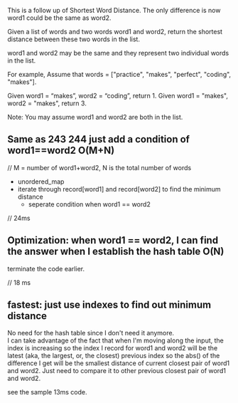 This is a follow up of Shortest Word Distance. The only difference is now word1 could be the same as word2.

Given a list of words and two words word1 and word2, return the shortest distance between these two words in the list.

word1 and word2 may be the same and they represent two individual words in the list.

For example,
Assume that words = ["practice", "makes", "perfect", "coding", "makes"].

Given word1 = “makes”, word2 = “coding”, return 1.
Given word1 = "makes", word2 = "makes", return 3.

Note:
You may assume word1 and word2 are both in the list.

## Same as 243 244 just add a condition of word1==word2 O(M+N)

// M = number of word1+word2, N is the total number of words

+ unordered_map 
+ iterate through record[word1] and record[word2] to find the minimum distance
	+ seperate condition when word1 == word2

// 24ms

## Optimization: when word1 == word2, I can find the answer when I establish the hash table O(N)

terminate the code earlier.

// 18 ms

## fastest: just use indexes to find out minimum distance

No need for the hash table since I don't need it anymore.  
I can take advantage of the fact that when I'm moving along the input, the index is increasing so the index I record for word1 and word2 will be the latest (aka, the largest, or, the closest) previous index so the abs() of the difference I get will be the smallest distance of current closest pair of word1 and word2. Just need to compare it to other previous closest pair of word1 and word2.

see the sample 13ms code.